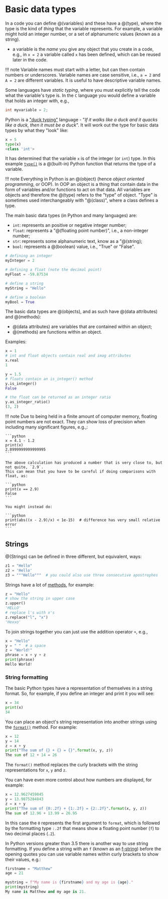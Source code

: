 # Basic data types

In a code you can define @(variables) and these have a @(type), where the type is the kind of
*thing* that the variable represents. For example, a variable might hold an integer number, or a set
of alphanumeric values (known as a string).

* a variable is the _name_ you give any object that you create in a code, e.g., in `x = 2` a
  variable called `x` has been defined, which can be reused later in the code.

!!! note
    Variable names must start with a letter, but can then contain numbers or underscores.
    Variable names are case sensitive, i.e., `a = 2` and `A = 2` are different
    variables. It is useful to have descriptive variable names.

Some languages have *static typing*, where you must explicitly tell the code what the variable's type
is. In the `C` language you would define a variable that holds an integer with, e.g.,

```C
int myvariable = 2;
```

Python is a ["duck typing"](https://en.wikipedia.org/wiki/Duck_typing) language - "*If it walks like
a duck and it quacks like a duck, then it must be a duck*". It will work out the type for basic data
types by what they "look" like:

```python
x = 5
type(x)
<class 'int'>
```

It has determined that the variable `x` is of the integer (or `int`) type. In this example
[`type()`](../demo-built-in-functions/index.html#type) is a @(built-in) Python function that returns
the type of a variable.

!!! note
    Everything in Python is an @(object) (hence *object oriented programming*, or OOP). In OOP
    an object is a thing that contain data in the form of variables and/or functions to act on that
    data. All variables are objects and therefore the @(type) refers to the "type" of object.
    "Type" is sometimes used interchangeably with "@(class)", where a class defines a type.

The main basic data types (in Python and many languages) are:

* `int`: represents an positive or negative integer number;
* `float`: represents a "@(floating point number)", i.e., a non-integer number;
* `str`: represents some alphanumeric text, know as a "@(string);
* `bool`: represents a @(boolean) value, i.e., "True" or "False".

```python
# defining an integer
myInteger = 2

# defining a float (note the decimal point)
myFloat = -59.87534

# define a string
myString = "Hello"

# define a boolean
myBool = True
```

The basic data types are @(objects), and as such have @(data attributes) and @(methods):

* @(data attributes) are variables that are contained within an object;
* @(methods) are functions within an object.

Examples:

```python
x = 1
# int and float objects contain real and imag attributes
x.real
1
```

```python
y = 1.5
# floats contain an is_integer() method
y.is_integer()
False

# the float can be returned as an integer ratio
y.as_integer_ratio()
(3, 2)
```

!!! note
    Due to being held in a finite amount of computer memory, floating point numbers are not
    exact. They can show loss of precision when including many significant figures, e.g.,:

    ```python
    x = 4.1 - 1.2
    print(x)
    2.8999999999999995
    ```

    The above calculation has produced a number that is very close to, but not quite, `2.9`.
    This can mean that you have to be careful if doing comparisons with float, as:

    ```python
    print(x == 2.9)
    False
    ```

    You might instead do:

    ```python
    print(abs((x - 2.9)/x) < 1e-15)  # difference has very small relative error
    ```

## Strings

@(Strings) can be defined in three different, but equivalent, ways:

```python
z1 = "Hello"
z2 = 'Hello'
z3 = """Hello"""  # you could also use three consecutive apostrophes
```

Strings have a lot of [methods](https://www.w3schools.com/python/python_ref_string.asp), for example:

```python
z = "Hello"
# show the string in upper case
z.upper()
'HELLO'
# replace l's with x's
z.replace("l", "x")
'Hexxo'
```

To join strings together you can just use the addition operator `+`, e.g.,

```python
x = "Hello"
y = " "  # a space
z = "World!"
phrase = x + y + z
print(phrase)
Hello World!
```

### String formatting

The basic Python types have a representation of themselves in a string format. So, for example, if
you define an integer and print it you will see:

```python
x = 34
print(x)
34
```

You can place an object's string representation into another strings using the
[`format()`](https://www.w3schools.com/python/ref_string_format.asp) method. For example:

```python
x = 12
y = 14
z = x + y
print("The sum of {} + {} = {}".format(x, y, z))
The sum of 12 + 14 = 26
```

The `format()` method replaces the curly brackets with the string representations for `x`, `y` and
`z`.

You can have even more control about how numbers are displayed, for example:

```python
x = 12.9627459845
y = 13.9875284843
z = x + y
print("The sum of {0:.2f} + {1:.2f} = {2:.2f}".format(x, y, z))
The sum of 12.96 + 13.99 = 26.95
```

In this case the `0` represents the first argument to `format`, which is followed by the formatting
type `:.2f` that means show a floating point number (`f`) to two decimal places (`.2`).

In Python versions greater than 3.5 there is another way to use string formatting. If you define a
string with an `f` (known as an [f-string](https://www.python.org/dev/peps/pep-0498/)) before the
opening quotes you can use variable names within curly brackets to show their values, e.g.:

```python
firstname = "Matthew"
age = 21

mystring = f"My name is {firstname} and my age is {age}."
print(mystring)
My name is Matthew and my age is 21.
```